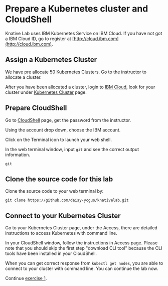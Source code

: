 # Prepare a Kubernetes cluster and CloudShell

Knative Lab uses IBM Kubernetes Service on IBM Cloud. If you have not got a IBM Cloud ID, go to register at [http://cloud.ibm.com](http://cloud.ibm.com).

## Assign a Kubernetes Cluster

We have pre allocate 50 Kubernetes Clusters. Go to the instructor to allocate a cluster.

After you have been allocated a cluster, login to [IBM Cloud](http://cloud.ibm.com), look for your cluster under [Kubernetes Cluster](https://cloud.ibm.com/kubernetes/clusters) page.

## Prepare CloudShell

Go to [CloudShell](https://cloudshell-console-ikslab.us-south.cf.cloud.ibm.com/) page, get the password from the instructor.

Using the account drop down, choose the IBM account.

Click on the Terminal icon to launch your web shell.

In the web terminal window, input `git` and see the correct output information.

```text
git
```

## Clone the source code for this lab

Clone the source code to your web terminal by:

```text
git clone https://github.com/daisy-ycguo/knativelab.git
```

## Connect to your Kubernetes Cluster

Go to your Kubernetes Cluster page, under the Access, there are detailed instructions to access Kubernetes with command line.

In your CloudShell window, follow the instructions in Access page. Please note that you should skip the first step "download CLI tool" because the CLI tools have been installed in your CloudShell.

When you can get correct response from `kubectl get nodes`, you are able to connect to your cluster with command line. You can continue the lab now.

Continue [exercise 1](../exercise-1/).

